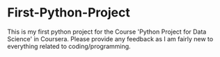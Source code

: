 # First-Python-Project
This is my first python project for the Course 'Python Project for Data Science' in Coursera. Please provide any feedback as I am fairly new to everything related to coding/programming. 
